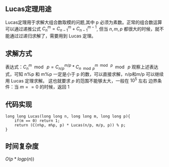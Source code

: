 
## Lucas定理用途

Lucas定理用于求解大组合数取模的问题,其中 p 必须为素数。正常的组合数运算可以通过递推公式 $C_{n}^{m} = C_{n-1}^{m} + C_{n-1}^{m-1}$, 但当 $n,m,p$ 都很大的时候，就不能通过过递归求解了，需要用到 Lucas 定理。

## 求解方式

表达式：$C_{n}^{m}\mod\ p = C_{n/p}^{m/p} * C_{n\mod p}^{m\mod\ p}\mod\ p$
观察上述表达式，可知 n%p 和 m%p 一定是小于 p 的数，可以直接求解，n/p和m/p 可以继续用 Lucas 定理求解。
这也就要求 $p$ 的范围不能够太大，一般在 $10^5$ 左右
边界条件：当 $m==0$ 的时候，返回 1

## 代码实现

```
long long Lucas(long long n, long long m, long long p){
	if(m == 0) return 1;
	return (C(n%p, m%p, p) * Lucas(n/p, m/p, p)) % p;
}
```

## 时间复杂度

$O(p*logp(n))$
